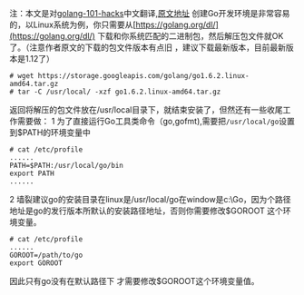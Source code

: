 注：本文是对[golang-101-hacks](https://nanxiao.gitbooks.io/golang-101-hacks/)中文翻译,[原文地址](https://nanxiao.gitbooks.io/golang-101-hacks/content/posts/how-to-build-go-development-environment.html)
创建Go开发环境是非常容易的，以Linux系统为例，你只需要从[https://golang.org/dl/](https://golang.org/dl/)
下载和你系统匹配的二进制包，然后解压包文件就OK了。（注意作者原文的下载的包文件版本有点旧 ，建议下载最新版本，目前最新版本是1.12了）
```
# wget https://storage.googleapis.com/golang/go1.6.2.linux-amd64.tar.gz
# tar -C /usr/local/ -xzf go1.6.2.linux-amd64.tar.gz
```
返回将解压的包文件放在/usr/local目录下，就结束安装了，但然还有一些收尾工作需要做：
1 为了直接运行Go工具类命令（go,gofmt),需要把`/usr/local/go`设置到$PATH的环境变量中
```
# cat /etc/profile  
......
PATH=$PATH:/usr/local/go/bin
export PATH 
......
```
2 墙裂建议go的安装目录在linux是/usr/local/go在window是c:\Go，因为个路径地址是go的发行版本所默认的安装路径地址，否则你需要修改$GOROOT 这个环境变量。
```
# cat /etc/profile  
......
GOROOT=/path/to/go
export GOROOT
```
因此只有go没有在默认路径下 才需要修改$GOROOT这个环境变量值。
